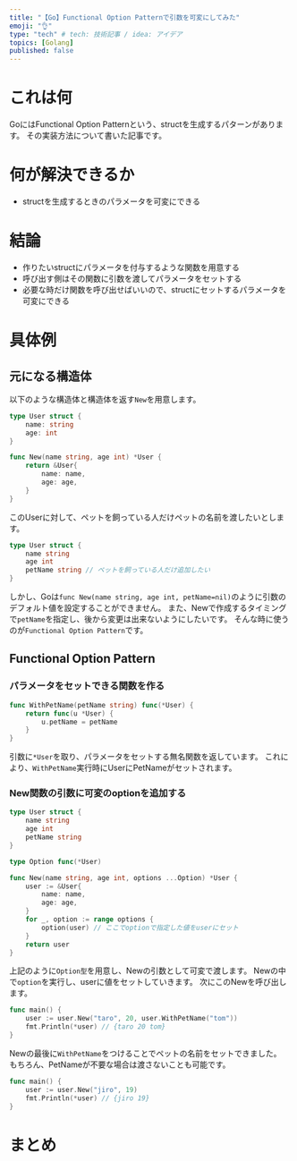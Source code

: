 ```yaml
---
title: "【Go】Functional Option Patternで引数を可変にしてみた"
emoji: "👌"
type: "tech" # tech: 技術記事 / idea: アイデア
topics: [Golang]
published: false
---
```

# これは何
GoにはFunctional Option Patternという、structを生成するパターンがあります。
その実装方法について書いた記事です。
# 何が解決できるか
- structを生成するときのパラメータを可変にできる
# 結論
- 作りたいstructにパラメータを付与するような関数を用意する
- 呼び出す側はその関数に引数を渡してパラメータをセットする
- 必要な時だけ関数を呼び出せばいいので、structにセットするパラメータを可変にできる
# 具体例
## 元になる構造体
以下のような構造体と構造体を返す`New`を用意します。
```go:user.go
type User struct {
    name: string
    age: int
}

func New(name string, age int) *User {
	return &User{
		name: name,
		age: age,
	}
}
```
このUserに対して、ペットを飼っている人だけペットの名前を渡したいとします。
```go:user.go
type User struct {
	name string
	age int
	petName string // ペットを飼っている人だけ追加したい
}
```
しかし、Goは`func New(name string, age int, petName=nil)`のように引数のデフォルト値を設定することができません。
また、Newで作成するタイミングで`petName`を指定し、後から変更は出来ないようにしたいです。
そんな時に使うのが`Functional Option Pattern`です。
## Functional Option Pattern
### パラメータをセットできる関数を作る
```go:user.go
func WithPetName(petName string) func(*User) {
	return func(u *User) {
		u.petName = petName 
	}
}
```
引数に`*User`を取り、パラメータをセットする無名関数を返しています。
これにより、`WithPetName`実行時にUserにPetNameがセットされます。
### New関数の引数に可変のoptionを追加する
```go:user.go
type User struct {
	name string
	age int
	petName string
}

type Option func(*User)

func New(name string, age int, options ...Option) *User {
	user := &User{
		name: name,
		age: age,
	}
	for _, option := range options {
		option(user) // ここでoptionで指定した値をuserにセット
	}
	return user
}
```
上記のように`Option型`を用意し、Newの引数として可変で渡します。
Newの中で`option`を実行し、userに値をセットしていきます。
次にこのNewを呼び出します。
```go:main.go
func main() {
	user := user.New("taro", 20, user.WithPetName("tom"))
	fmt.Println(*user) // {taro 20 tom}
}
```
Newの最後に`WithPetName`をつけることでペットの名前をセットできました。
もちろん、PetNameが不要な場合は渡さないことも可能です。
```go:main.go
func main() {
	user := user.New("jiro", 19)
	fmt.Println(*user) // {jiro 19}
}
```
# まとめ